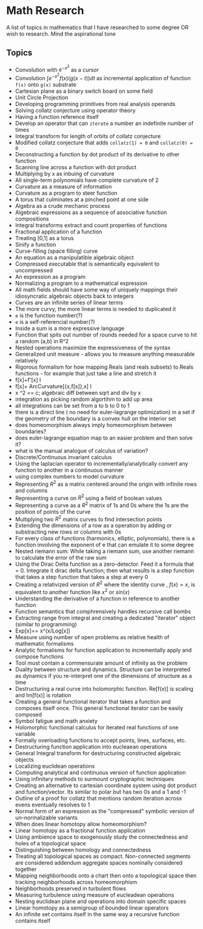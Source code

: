 # Math Research
A list of topics in mathematics that I have researched to some degree OR wish to research. Mind the aspirational tone

## Topics
- Convolution with $e^{-x^2}$ as a _cursor_
- Convolution $\int{e^{-x^2}f(x)(g(x-t))}dt$ as incremental application of function `f(x)` onto `g(x)` substrate
- Cartesian plane as a binary switch board on some field
- Unit Circle Projection
- Developing programming primitives from real analysis operands
- Solving collatz conjecture using operator theory
- Having a function reference itself
- Develop an operator that can `iterate` a number an indefinite number of times
- Integral transform for length of orbits of collatz conjecture
- Modified collatz conjecture that adds `collatz(1) = 0` and `collatz(0) = 0`
- Deconstructing a function by dot product of its derivative to other function
- Scanning line across a function with dot product
- Multiplying by x as inbuing of curvature
- All single-term polynomials have complete curvature of 2
- Curvature as a measure of information
- Curvature as a program to steer function
- A torus that culminates at a pinched point at one side
- Algebra as a crude mechanic process
- Algebraic expressions as a sequence of associative function compositions
- Integral transforms extract and count properties of functions
- Fractional application of a function
- Treating [0,1] as a torus
- Sinify a function
- Curve-filling (space filling) curve
- An equation as a manipulatible algebraic object
- Compressed executable that is semantically equivalent to uncompressed
- An expression as a program
- Normalizing a program to a mathematical expression
- All math fields should have some way of uniquely mappings their idiosyncratic algebraic objects back to integers
- Curves are an infinite series of linear terms
- The more curvy, the more linear terms is needed to duplicated it
- `e` is the function number(?)
- `e` is a self-referencial number(?)
- Inside a sum is a more expressive language
- Function that spits out number of rounds needed for a space curve to hit a random (a,b) in R^2
- Nested operations maximize the expressiveness of the syntax
- Generalized unit measure - allows you to measure anything measurable relatively
- Rigorous formalism for how mapping Reals (and reals subsets) to Reals functions - for example that just take a line and stretch it
- f[x]+f'[x] I
- f[x]+ ArcCurvature[{x,f[x]},x] I
- x ^2 == c; algebraic diff between sqrt and div by x
- integration as picking random algortihm to add up area
- all integrations can be set from a to b to 0 to 1
- there is a direct line ( no need for euler-lagrange optimization) in a set if the geometry of the boundary is a convex hull on the interior set
- does homeomorphism always imply homeomorphism between boundaries?
- does euler-lagrange equation map to an easier problem and then solve it?
- what is the manual analogue of calculus of variation?
- Discrete/Continuous invariant calculus
- Using the laplacian operator to incrementally/analytically convert any function to another in a continuous manner
- using complex numbers to model curvature
- Representing $R^2$ as a matrix centered around the origin with infinite rows and columns
- Representing a curve on $R^2$ using a field of boolean values
- Representing a curve as a $R^2$ matrix of 1s and 0s where the 1s are the position of points of the curve
- Multiplying two $R^2$ matrix curves to find intersection points
- Extending the dimensions of a row as a operation by adding or substracting new rows or columns with 0s
- For every class of functions (harmonics, elliptic, polynomials), there is a function involving the exponent of e that can emulate it to some degree
- Nested riemann sum: While taking a riemann sum, use another riemann to calculate the error of the raw sum
- Using the Dirac Delta function as a zero-detector. Feed it a formula that = 0. Integrate it dirac delta function; then what results is a step function that takes a step function that takes a step at every 0
- Creating a relativized version of $R^2$ where the identity curve , $f(x)=x$, is equivalent to another function like $x^2$ or $sin(x)$
- Understanding the derivative of a function in reference to another function
- Function semantics that comphrensively handles recursive call bombs
- Extracting range from integral and creating a dedicated "iterator" object (similar to programming)
- Exp[x]== x^(x/Log[x])
- Measure using number of open problems as relative health of mathematic formalisms
- Analytic formalisms for function application to incrementally apply and compose functions
- Tool must contain a commensurate amount of infinity as the problem
- Duality between structure and dynamics. Structure can be interpreted as dynamics if you re-interpret one of the dimensions of structure as a time
- Destructuring a real curve into holomorphic function. Re[f(x)] is scaling and Im[f(x)] is rotation
- Creating a general functional iterator that takes a function and composes itself once. This general functional iterator can be easily composed
- Symbol fatigue and math anxiety
- Holomorphic functional calculus for iterated real functions of one variable
- Formally overloading functions to accept points, lines, surfaces, etc.
- Destructuring function application into eucleaean operations
- General Integral transform for destructuring constructed algebraic objects
- Localizing euclidean operations
- Computing analytical and continuous version of function application
- Using infinitary methods to surmount cryptographic techniques
- Creating an alternative to cartesian coordinate system using dot product and function/vector. Its similar to polar but has two 0s and a 1 and -1
- Outline of a proof for collatz that mentions random iteration across evens eventually resolves to 1
- Normal form of an expression as the "compressed" symbolic version of un-normalizable variants
- When does linear homotopy allow homeomorphism?
- Linear homotopy as a fractional function application
- Using ambience space to exogenously study the connectedness and holes of a topological space
- Distinguishing between homology and connectedness
- Treating all topological spaces as compact. Non-connected segments are considered addendum aggregate spaces nominally considered together
- Mapping neighborhoods onto a chart then onto a topological space then tracking neighborhoods across homeomorphism
- Neighborhoods preserved in turbulent flows
- Measuring turbulence using measure of eucleadean operations
- Nesting euclidean plane and operations into domain specific spaces
- Linear homotopy as a semigroup of bounded linear operators
- An infinite set contains itself in the same way a recursive function contains itself
